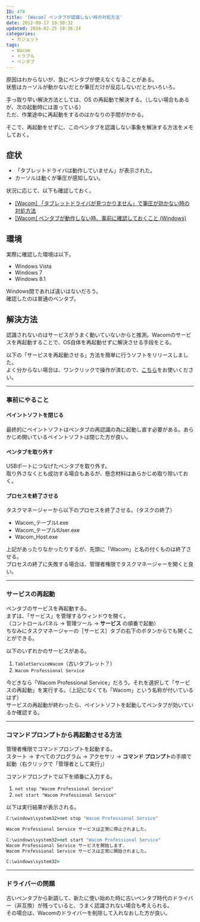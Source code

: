 ```yaml
---
ID: 478
title: '[Wacom] ペンタブが認識しない時の対処方法'
date: 2012-09-17 19:30:32
updated: 2016-02-25 19:36:24
categories:
  - ガジェット
tags:
  - Wacom
  - トラブル
  - ペンタブ
---
```


原因はわからないが、急にペンタブが使えなくなることがある。  
状態はカーソルが動かないだとか筆圧だけが反応しないだとかいろいろ。

手っ取り早い解決方法としては、OS の再起動で解決する。（しない場合もあるが、次の起動時には直っている）  
ただ、作業途中に再起動をするのはかなりの手間がかかる。

そこで、再起動をせずに、このペンタブを認識しない事象を解決する方法をメモしておく。

<!--more-->

## 症状

- 「タブレットドライバは動作していません」が表示された。
- カーソルは動くが筆圧が感知しない。

状況に応じて、以下も確認しておく。

- [[Wacom] 「タブレットドライバが見つかりません」で筆圧が効かない時の対処方法](https://b.0218.jp/20160125102338.html)
- [[Wacom] ペンタブが動作しない時、事前に確認しておくこと (Windows)](https://b.0218.jp/20160225125546.html)

## 環境

実際に確認した環境は以下。

- Windows Vista
- Windows 7
- Windows 8.1

Windows間であれば違いはないだろう。  
確認したのは普通のペンタブ。

## 解決方法

認識されないのはサービスがうまく動いていないからと推測。Wacomのサービスを再起動することで、OS自体を再起動せずに解決させる手段をとる。

以下の「サービスを再起動させる」方法を簡単に行うソフトをリリースしました。  
よく分からない場合は、ワンクリックで操作が済むので、[こちら](https://b.0218.jp/20151024010830.html)をお使いください。

---

### 事前にやること

#### ペイントソフトを閉じる

最終的にペイントソフトはペンタブの再認識の為に起動し直す必要がある。あらかじめ開いているペイントソフトは閉じた方が良い。

#### ペンタブを取り外す

USBポートにつなげたペンタブを取り外す。  
取り外さなくとも成功する場合もあるが、懸念材料はあらかじめ取り除いておく。

#### プロセスを終了させる

タスクマネージャーから以下のプロセスを終了させる。（タスクの終了）

- Wacom_テーブルt.exe
- Wacom_テーブルtUser.exe
- Wacom_Host.exe

上記があったりなかったりするが、先頭に「Wacom」と名の付くものは終了させる。  
プロセスの終了に失敗する場合は、管理者権限でタスクマネージャーを開くと良い。

---

### サービスの再起動

ペンタブのサービスを再起動する。  
まずは、「サービス」を管理するウィンドウを開く。  
（コントロールパネル → 管理ツール → **サービス** の順番で起動）  
ちなみにタスクマネージャーの［サービス］タブの右下のボタンからでも開くことができる。

以下のいずれかのサービスがある。

1. `TabletServiceWacom`（古いタブレット？）
2. `Wacom Professional Service`

今どきなら「Wacom Professional Service」だろう。それを選択して「サービスの再起動」を実行する。（上記になくても「Wacom」という名称が付いているはず）  
サービスの再起動が終わったら、ペイントソフトを起動してペンタブが効いているか確認する。

---

### コマンドプロンプトから再起動させる方法

管理者権限でコマンドプロンプトを起動する。  
スタート → すべてのプログラム → アクセサリ → **コマンド プロンプト**の手順で起動（右クリックで「管理者として実行」）

コマンドプロンプトで以下を順番に入力する。

1. `net stop "Wacom Professional Service"`
2. `net start "Wacom Professional Service"`

以下は実行結果が表示される。

```cmd
C:\windows\system32>net stop "Wacom Professional Service"

Wacom Professional Service サービスは正常に停止されました。

C:\windows\system32>net start "Wacom Professional Service"
Wacom Professional Service サービスを開始します.
Wacom Professional Service サービスは正常に開始されました。

C:\windows\system32>
```

---

### ドライバーの問題

古いペンタブから新調して、新たに使い始めた時に古いペンタブ時代のドライバー（非互換）が残っていると、うまく認識されない場合も考えられる。  
その場合は、Wacomのドライバーを削除して入れなおした方が良い。
